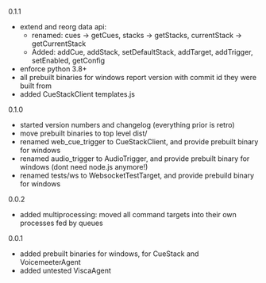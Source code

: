 0.1.1
* extend and reorg data api:
  - renamed: cues -> getCues, stacks -> getStacks, currentStack -> getCurrentStack
  - Added: addCue, addStack, setDefaultStack, addTarget, addTrigger, setEnabled, getConfig
* enforce python 3.8+ 
* all prebuilt binaries for windows report version with commit id they were built from
* added CueStackClient templates.js

0.1.0
* started version numbers and changelog (everything prior is retro)
* move prebuilt binaries to top level dist/
* renamed web_cue_trigger to CueStackClient, and provide prebuilt binary for windows
* renamed audio_trigger to AudioTrigger, and provide prebuilt binary for windows (dont need node.js anymore!)
* renamed tests/ws to WebsocketTestTarget, and provide prebuild binary for windows

0.0.2
* added multiprocessing: moved all command targets into their own processes fed by queues

0.0.1
* added prebuilt binaries for windows, for CueStack and VoicemeeterAgent
* added untested ViscaAgent